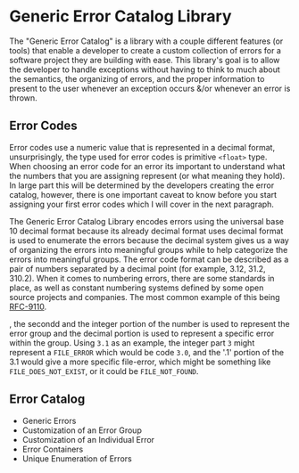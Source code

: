 # Generic Error Catalog Library

The "Generic Error Catalog" is a library with a couple different features
(or tools) that enable a developer to create a custom collection of errors
for a software project they are building with ease. This library's goal is
to allow the developer to handle exceptions without having to think to much
about the semantics, the organizing of errors, and the proper information to present to the user whenever an exception occurs &/or whenever an error is thrown.


## Error Codes
Error codes use a numeric value that is represented in a decimal format,
unsurprisingly, the type used for error codes is primitive `<float>` type.
When choosing an error code for an error its important to understand what
the numbers that you are assigning represent (or what meaning they hold).
In large part this will be determined by the developers creating the error
catalog, however, there is one important caveat to know before you start 
assigning your first error codes which I will cover in the next paragraph.

The Generic Error Catalog Library encodes errors using the universal base 10 decimal format because its already
decimal format uses decimal format is used to enumerate the errors because the decimal system gives us a way of organizing the errors into meaningful groups while to help categorize the errors  into meaningful groups. The error code format can be described as a pair of numbers separated by a decimal point (for example, 3.12, 31.2, 310.2). When it comes to numbering errors, there are some standards in place, as well as constant numbering systems defined by some open source projects and companies. The most common example of this being [RFC-9110]("https://developer.mozilla.org/en-US/docs/Web/HTTP/Status").



 , the secondd and the integer portion of the number is used to represent the error group and the decimal portion is used to represent a specific error within the group. Using `3.1` as an example, the integer part `3` might represent a `FILE_ERROR` which would be code `3.0`, and the '.1' portion of the 3.1 would give a more specific file-error, which might be something like `FILE_DOES_NOT_EXIST`, or it could be `FILE_NOT_FOUND`.





## Error Catalog
  - Generic Errors
  - Customization of an Error Group
  - Customization of an Individual Error
  - Error Containers
  - Unique Enumeration of Errors